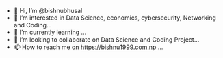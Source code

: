 - 👋 Hi, I’m @bishnubhusal
- 👀 I’m interested in Data Science, economics, cybersecurity, Networking and Coding...
- 🌱 I’m currently learning ...
- 💞️ I’m looking to collaborate on Data Science and Coding Project...
- 📫 How to reach me on https://bishnu1999.com.np ...

<!---
aaravbhusal/aaravbhusal is a ✨ special ✨ repository because its `README.md` (this file) appears on your GitHub profile.
You can click the Preview link to take a look at your changes.
--->
